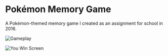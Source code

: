 # Pokémon Memory Game

A Pokémon-themed memory game I created as an assignment for school in 2016.

![Gameplay](https://cloud.githubusercontent.com/assets/19559023/18007669/49a0185a-6ba5-11e6-97d7-886142145a58.png)

![You Win Screen](https://cloud.githubusercontent.com/assets/19559023/18007670/49b658d6-6ba5-11e6-9932-39f2f7fec9f5.png)
